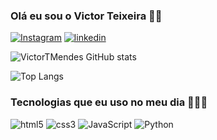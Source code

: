 ### Olá eu sou o Victor Teixeira 👋🏽

[![Instagram](https://img.shields.io/badge/Instagram-E4405F?style=for-the-badge&logo=instagram&logoColor=white)](https://www.instagram.com/victorteixeirz)
[![linkedin](https://img.shields.io/badge/LinkedIn-0077B5?style=for-the-badge&logo=linkedin&logoColor=white)](https://www.linkedin.com/in/victor-teixeira-678825292)


![VictorTMendes GitHub stats](https://github-readme-stats.vercel.app/api?username=VictorTMendes&show_icons=true&theme=transparent)

![Top Langs](https://github-readme-stats.vercel.app/api/top-langs/?username=VictorTMendes&hide_progress=True)

### Tecnologias que eu uso no meu dia 👨🏽‍💻
![html5](https://img.shields.io/badge/HTML5-E34F26?style=for-the-badge&logo=html5&logoColor=white)
![css3](https://img.shields.io/badge/CSS3-1572B6?style=for-the-badge&logo=css3&logoColor=white)
![JavaScript](https://img.shields.io/badge/JavaScript-F7DF1E?style=for-the-badge&logo=javascript&logoColor=black)
![Python](https://img.shields.io/badge/Python-3776AB?style=for-the-badge&logo=python&logoColor=white)
